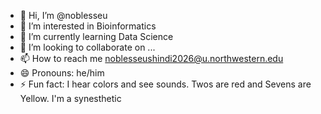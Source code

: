 - 👋 Hi, I’m @noblesseu
- 👀 I’m interested in Bioinformatics
- 🌱 I’m currently learning Data Science
- 💞️ I’m looking to collaborate on ...
- 📫 How to reach me noblesseushindi2026@u.northwestern.edu
- 😄 Pronouns: he/him
- ⚡ Fun fact: I hear colors and see sounds. Twos are red and Sevens are Yellow. I'm a synesthetic

<!---
noblesseu/noblesseu is a ✨ special ✨ repository because its `README.md` (this file) appears on your GitHub profile.
You can click the Preview link to take a look at your changes.
--->
